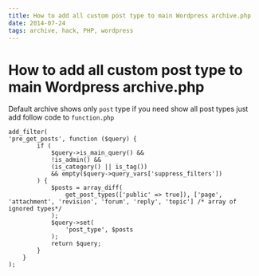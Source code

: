 ```yaml
---
title: How to add all custom post type to main Wordpress archive.php
date: 2014-07-24
tags: archive, hack, PHP, wordpress
---
```


# How to add all custom post type to main Wordpress archive.php

Default archive shows only `post` type if you need show all post types just add follow code to `function.php`

```
add_filter(
'pre_get_posts', function ($query) {
        if (
            $query->is_main_query() &&
            !is_admin() &&
            (is_category() || is_tag())
            && empty($query->query_vars['suppress_filters'])
        ) {
            $posts = array_diff(
                get_post_types(['public' => true]), ['page', 'attachment', 'revision', 'forum', 'reply', 'topic'] /* array of ignored types*/
            );
            $query->set(
                'post_type', $posts
            );
            return $query;
        }
    }
);
```
